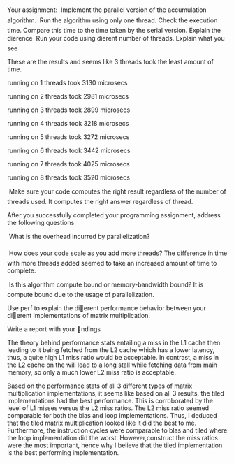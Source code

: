 Your assignment:
 Implement the parallel version of the accumulation algorithm.
 Run the algorithm using only one thread. Check the execution time.
Compare this time to the time taken by the serial version. Explain the
dierence
 Run your code using dierent number of threads. Explain what you
see

These are the results and seems like 3 threads took the least amount of time.

running on 1 threads took 3130 microsecs

running on 2 threads took 2981 microsecs

running on 3 threads took 2899 microsecs

running on 4 threads took 3218 microsecs

running on 5 threads took 3272 microsecs

running on 6 threads took 3442 microsecs

running on 7 threads took 4025 microsecs

running on 8 threads took 3520 microsecs

 Make sure your code computes the right result regardless of the number
of threads used.
It computes the right answer regardless of thread.

After you successfully completed your programming assignment, address the
following questions

 What is the overhead incurred by parallelization?



 How does your code scale as you add more threads?
The difference in time with more threads added seemed to take an increased amount of time to complete.


 Is this algorithm compute bound or memory-bandwidth bound?
It is compute bound due to the usage of parallelization.


Use perf to explain the dierent performance behavior between your dierent
implementations of matrix multiplication. 

Write a report with your ndings


The theory behind performance stats entailing a miss in the L1 cache then leading to it being fetched from the L2 cache which has a lower latency, thus, a quite high L1 miss ratio would be acceptable. In contrast, a miss in the L2 cache on the will lead to a long stall while fetching data from main memory, so only a much lower L2 miss ratio is acceptable. 
 
Based on the performance stats of all 3 different types of matrix multiplication implementations, it seems like based on all 3 results, the tiled implementations had the best performance. This is corroborated by the level of L1 misses versus the L2 miss ratios. The L2 miss ratio seemed comparable for both the blas and loop implementations. Thus, I deduced that the tiled matrix multiplication looked like it did the best to me. Furthermore, the instruction cycles were comparable to blas and tiled where the loop implementation did the worst. However,construct the miss ratios were the most important, hence why I believe that the tiled implementation is the best performing implementation.
